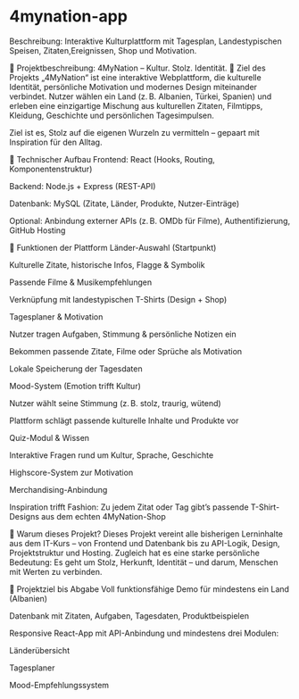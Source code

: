 # 4mynation-app
Beschreibung: Interaktive Kulturplattform mit Tagesplan, Landestypischen Speisen, Zitaten,Ereignissen, Shop und Motivation.


📝 Projektbeschreibung: 4MyNation – Kultur. Stolz. Identität.
🎯 Ziel des Projekts
„4MyNation“ ist eine interaktive Webplattform, die kulturelle Identität, persönliche Motivation und modernes Design miteinander verbindet. Nutzer wählen ein Land (z. B. Albanien, Türkei, Spanien) und erleben eine einzigartige Mischung aus kulturellen Zitaten, Filmtipps, Kleidung, Geschichte und persönlichen Tagesimpulsen.

Ziel ist es, Stolz auf die eigenen Wurzeln zu vermitteln – gepaart mit Inspiration für den Alltag.

🔧 Technischer Aufbau
Frontend: React (Hooks, Routing, Komponentenstruktur)

Backend: Node.js + Express (REST-API)

Datenbank: MySQL (Zitate, Länder, Produkte, Nutzer-Einträge)

Optional: Anbindung externer APIs (z. B. OMDb für Filme), Authentifizierung, GitHub Hosting

📱 Funktionen der Plattform
Länder-Auswahl (Startpunkt)

Kulturelle Zitate, historische Infos, Flagge & Symbolik

Passende Filme & Musikempfehlungen

Verknüpfung mit landestypischen T-Shirts (Design + Shop)

Tagesplaner & Motivation

Nutzer tragen Aufgaben, Stimmung & persönliche Notizen ein

Bekommen passende Zitate, Filme oder Sprüche als Motivation

Lokale Speicherung der Tagesdaten

Mood-System (Emotion trifft Kultur)

Nutzer wählt seine Stimmung (z. B. stolz, traurig, wütend)

Plattform schlägt passende kulturelle Inhalte und Produkte vor

Quiz-Modul & Wissen

Interaktive Fragen rund um Kultur, Sprache, Geschichte

Highscore-System zur Motivation

Merchandising-Anbindung

Inspiration trifft Fashion: Zu jedem Zitat oder Tag gibt’s passende T-Shirt-Designs aus dem echten 4MyNation-Shop

🧠 Warum dieses Projekt?
Dieses Projekt vereint alle bisherigen Lerninhalte aus dem IT-Kurs – von Frontend und Datenbank bis zu API-Logik, Design, Projektstruktur und Hosting.
Zugleich hat es eine starke persönliche Bedeutung: Es geht um Stolz, Herkunft, Identität – und darum, Menschen mit Werten zu verbinden.

📌 Projektziel bis Abgabe
Voll funktionsfähige Demo für mindestens ein Land (Albanien)

Datenbank mit Zitaten, Aufgaben, Tagesdaten, Produktbeispielen

Responsive React-App mit API-Anbindung und mindestens drei Modulen:

Länderübersicht

Tagesplaner

Mood-Empfehlungssystem

